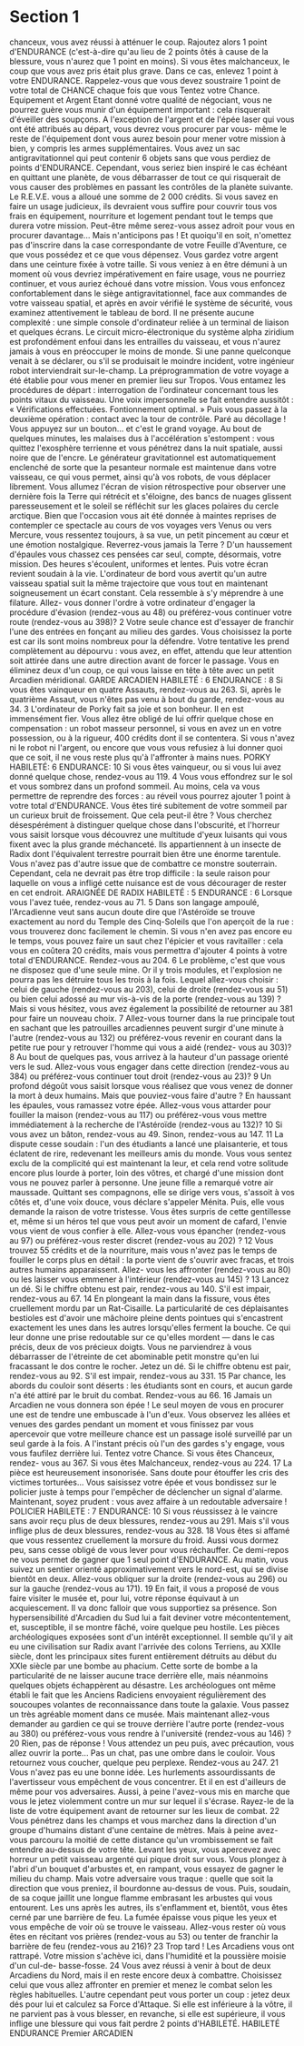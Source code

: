 # Section 1

chanceux, vous avez réussi à atténuer le coup. Rajoutez alors 1
point d'ENDURANCE (c'est-à-dire qu'au lieu de 2 points ôtés à
cause de la blessure, vous n'aurez que 1 point en moins). Si vous
êtes malchanceux, le coup que vous avez pris était plus grave.
Dans ce cas, enlevez 1 point à votre ENDURANCE.
Rappelez-vous que vous devez soustraire 1 point de votre total de
CHANCE chaque fois que vous Tentez votre Chance.
Equipement et Argent
Etant donné votre qualité de négociant, vous ne pourrez guère
vous munir d'un équipement important : cela risquerait d'éveiller
des soupçons. A l'exception de l'argent et de l'épée laser qui vous
ont été attribués au départ, vous devrez vous procurer par vous-
même le reste de l'équipement dont vous aurez besoin pour
mener
votre
mission
à
bien,
y
compris
les
armes
supplémentaires. Vous avez un sac antigravitationnel qui peut
contenir
6
objets
sans
que
vous
perdiez
de
points
d'ENDURANCE. Cependant, vous seriez bien inspiré le cas
échéant en quittant une planète, de vous débarrasser de tout ce
qui risquerait de vous causer des problèmes en passant les
contrôles de la planète suivante. Le R.E.V.E. vous a alloué une
somme de 2 000 crédits. Si vous savez en faire un usage
judicieux, ils devraient vous suffire pour couvrir tous vos frais en
équipement, nourriture et logement pendant tout le temps que
durera votre mission. Peut-être même serez-vous assez adroit
pour vous en procurer davantage... Mais n'anticipons pas ! Et
quoiqu'il en soit, n'omettez pas d'inscrire dans la case
correspondante de votre Feuille d'Aventure, ce que vous
possédez et ce que vous dépensez. Vous gardez votre argent dans
une ceinture fixée à votre taille. Si vous veniez à en être démuni à
un moment où vous devriez impérativement en faire usage, vous
ne pourriez continuer, et vous auriez échoué dans votre mission.
Vous
vous
enfoncez
confortablement
dans
le
siège
antigravitationnel, face aux commandes de votre vaisseau
spatial, et après en avoir vérifié le système de sécurité, vous
examinez attentivement le tableau de bord. Il ne présente aucune
complexité : une simple console d'ordinateur reliée à un terminal
de liaison et quelques écrans. Le circuit micro-électronique du
système alpha ziridium est profondément enfoui dans les
entrailles du vaisseau, et vous n'aurez jamais à vous en
préoccuper le moins de monde. Si une panne quelconque venait
à se déclarer, ou s'il se produisait le moindre incident, votre
ingénieur
robot
interviendrait
sur-le-champ.
La
préprogrammation de votre voyage a été établie pour vous mener
en premier lieu sur Tropos. Vous entamez les procédures de
départ : interrogation de l'ordinateur concernant tous les points
vitaux du vaisseau. Une voix impersonnelle se fait entendre
aussitôt : « Vérifications effectuées. Fontionnement optimal. »
Puis vous passez à la deuxième opération : contact avec la tour de
contrôle. Paré au décollage ! Vous appuyez sur un bouton... et
c'est le grand voyage. Au bout de quelques minutes, les malaises
dus à l'accélération s'estompent : vous quittez l'exosphère
terrienne et vous pénétrez dans la nuit spatiale, aussi noire que
de l'encre. Le générateur gravitationnel est automatiquement
enclenché de sorte que la pesanteur normale est maintenue dans
votre vaisseau, ce qui vous permet, ainsi qu'à vos robots, de vous
déplacer librement. Vous allumez l'écran de vision rétrospective
pour observer une dernière fois la Terre qui rétrécit et s'éloigne,
des bancs de nuages glissent paresseusement et le soleil se
réfléchit sur les glaces polaires du cercle arctique. Bien que
l'occasion vous ait été donnée à maintes reprises de contempler
ce spectacle au cours de vos voyages vers Venus ou vers Mercure,
vous ressentez toujours, à sa vue, un petit pincement au cœur et
une émotion nostalgique. Reverrez-vous jamais la Terre ? D'un
haussement d'épaules vous chassez ces pensées car seul, compte,
désormais, votre mission. Des heures s'écoulent, uniformes et
lentes. Puis votre écran revient soudain à la vie. L'ordinateur de
bord vous avertit qu'un autre vaisseau spatial suit la même
trajectoire que vous tout en maintenant soigneusement un écart
constant. Cela ressemble à s'y méprendre à une filature. Allez-
vous donner l'ordre à votre ordinateur d'engager la procédure
d'évasion (rendez-vous au 48) ou préférez-vous continuer votre
route (rendez-vous au 398)?
2
Votre seule chance est d'essayer de franchir l'une des entrées en
fonçant au milieu des gardes. Vous choisissez la porte est car ils
sont moins nombreux pour la défendre. Votre tentative les prend
complètement au dépourvu : vous avez, en effet, attendu que leur
attention soit attirée dans une autre direction avant de forcer le
passage. Vous en éliminez deux d'un coup, ce qui vous laisse en
tête à tête avec un petit Arcadien méridional.
GARDE ARCADIEN HABILETÉ : 6 ENDURANCE : 8
Si vous êtes vainqueur en quatre Assauts, rendez-vous au 263.
Si, après le quatrième Assaut, vous n'êtes pas venu à bout du
garde, rendez-vous au 34.
3
L'ordinateur de Porky fait sa joie et son bonheur. Il en est
immensément fier. Vous allez être obligé de lui offrir quelque
chose en compensation : un robot masseur personnel, si vous en
avez un en votre possession, ou à la rigueur, 400 crédits dont il
se contentera. Si vous n'avez ni le robot ni l'argent, ou encore que
vous vous refusiez à lui donner quoi que ce soit, il ne vous reste
plus qu'à l'affronter à mains nues.
PORKY HABILETÉ: 6 ENDURANCE: 10
Si vous êtes vainqueur, ou si vous lui avez donné quelque chose,
rendez-vous au 119.
4
Vous vous effondrez sur le sol et vous sombrez dans un profond
sommeil. Au moins, cela va vous permettre de reprendre des
forces : au réveil vous pourrez ajouter 1 point à votre total
d'ENDURANCE. Vous êtes tiré subitement de votre sommeil
par un curieux bruit de froissement. Que cela peut-il être ? Vous
cherchez désespérément à distinguer quelque chose dans
l'obscurité, et l'horreur vous saisit lorsque vous découvrez une
multitude d'yeux luisants qui vous fixent avec la plus grande
méchanceté.
Ils appartiennent à un insecte de Radix dont l'équivalent
terrestre pourrait bien être une énorme tarentule. Vous n'avez
pas d'autre issue que de combattre ce monstre souterrain.
Cependant, cela ne devrait pas être trop difficile : la seule raison
pour laquelle on vous a infligé cette nuisance est de vous
décourager de rester en cet endroit.
ARAIGNÉE DE RADIX HABILETÉ : 5 ENDURANCE : 6
Lorsque vous l'avez tuée, rendez-vous au 71.
5
Dans son langage ampoulé, l'Arcadienne veut sans aucun doute
dire que l'Astéroïde se trouve exactement au nord du Temple des
Cinq-Soleils que l'on aperçoit de la rue : vous trouverez donc
facilement le chemin. Si vous n'en avez pas encore eu le temps,
vous pouvez faire un saut chez l'épicier et vous ravitailler : cela
vous en coûtera 20 crédits, mais vous permettra d'ajouter 4
points à votre total d'ENDURANCE. Rendez-vous au 204.
6
Le problème, c'est que vous ne disposez que d'une seule mine. Or
il y trois modules, et l'explosion ne pourra pas les détruire tous
les trois à la fois. Lequel allez-vous choisir : celui de gauche
(rendez-vous au 203), celui de droite (rendez-vous au 51) ou
bien celui adossé au mur vis-à-vis de la porte (rendez-vous au
139) ? Mais si vous hésitez, vous avez également la possibilité de
retourner au 381 pour faire un nouveau choix.
7
Allez-vous tourner dans la rue principale tout en sachant que les
patrouilles arcadiennes peuvent surgir d'une minute à l'autre
(rendez-vous au 132) ou préférez-vous revenir en courant dans
la petite rue pour y retrouver l'homme qui vous a aidé (rendez-
vous au 303)?
8
Au bout de quelques pas, vous arrivez à la hauteur d'un passage
orienté vers le sud. Allez-vous vous engager dans cette direction
(rendez-vous au 384) ou préférez-vous continuer tout droit
(rendez-vous au 23)?
9
Un profond dégoût vous saisit lorsque vous réalisez que vous
venez de donner la mort à deux humains. Mais que pouviez-vous
faire d'autre ? En haussant les épaules, vous ramassez votre épée.
Allez-vous vous attarder pour fouiller la maison (rendez-vous au
117) ou préférez-vous vous mettre immédiatement à la recherche
de l'Astéroïde (rendez-vous au 132)?
10
Si vous avez un bâton, rendez-vous au 49. Sinon, rendez-vous au
147.
11
La dispute cesse soudain : l'un des étudiants a lancé une
plaisanterie, et tous éclatent de rire, redevenant les meilleurs
amis du monde. Vous vous sentez exclu de la complicité qui est
maintenant la leur, et cela rend votre solitude encore plus lourde
à porter, loin des vôtres, et chargé d'une mission dont vous ne
pouvez parler à personne. Une jeune fille a remarqué votre air
maussade. Quittant ses compagnons, elle se dirige vers vous,
s'assoit à vos côtés et, d'une voix douce, vous déclare s'appeler
Ménita. Puis, elle vous demande la raison de votre tristesse. Vous
êtes surpris de cette gentillesse et, même si un héros tel que vous
peut avoir un moment de cafard, l'envie vous vient de vous
confier à elle. Allez-vous vous épancher (rendez-vous au 97) ou
préférez-vous rester discret (rendez-vous au 202) ?
12
Vous trouvez 55 crédits et de la nourriture, mais vous n'avez pas
le temps de fouiller le corps plus en détail : la porte vient de
s'ouvrir avec fracas, et trois autres humains apparaissent. Allez-
vous les affronter (rendez-vous au 80) ou les laisser vous
emmener à l'intérieur (rendez-vous au 145) ?
13
Lancez un dé. Si le chiffre obtenu est pair, rendez-vous au 140.
S'il est impair, rendez-vous au 67.
14
En plongeant la main dans la fissure, vous êtes cruellement
mordu par un Rat-Cisaille. La particularité de ces déplaisantes
bestioles est d'avoir une mâchoire pleine dents pointues qui
s'encastrent exactement les unes dans les autres lorsqu'elles
ferment la bouche. Ce qui leur donne une prise redoutable sur ce
qu'elles mordent — dans le cas précis, deux de vos précieux
doigts. Vous ne parviendrez à vous débarrasser de l'étreinte de
cet abominable petit monstre qu'en lui fracassant le dos contre le
rocher. Jetez un dé. Si le chiffre obtenu est pair, rendez-vous au
92. S'il est impair, rendez-vous au 331.
15
Par chance, les abords du couloir sont déserts : les étudiants sont
en cours, et aucun garde n'a été attiré par le bruit du combat.
Rendez-vous au 66.
16
Jamais un Arcadien ne vous donnera son épée ! Le seul moyen
de vous en procurer une est de tendre une embuscade à l'un
d'eux. Vous observez les allées et venues des gardes pendant un
moment et vous finissez par vous apercevoir que votre meilleure
chance est un passage isolé surveillé par un seul garde à la fois. A
l'instant précis où l'un des gardes s'y engage, vous vous faufilez
derrière lui. Tentez votre Chance. Si vous êtes Chanceux, rendez-
vous au 367. Si vous êtes Malchanceux, rendez-vous au 224.
17
La pièce est heureusement insonorisée. Sans doute pour étouffer
les cris des victimes torturées... Vous saisissez votre épée et vous
bondissez sur le policier juste à temps pour l'empêcher de
déclencher un signal d'alarme. Maintenant, soyez prudent : vous
avez affaire à un redoutable adversaire !
POLICIER HABILETE : 7 ENDURANCE: 10
Si vous réussissez à le vaincre sans avoir reçu plus de deux
blessures, rendez-vous au 291. Mais s'il vous inflige plus de deux
blessures, rendez-vous au 328.
18
Vous êtes si affamé que vous ressentez cruellement la morsure
du froid. Aussi vous dormez peu, sans cesse obligé de vous lever
pour vous réchauffer. Ce demi-repos ne vous permet de gagner
que 1 seul point d'ENDURANCE. Au matin, vous suivez un
sentier orienté approximativement vers le nord-est, qui se divise
bientôt en deux. Allez-vous obliquer sur la droite (rendez-vous
au 296) ou sur la gauche (rendez-vous au 171).
19
En fait, il vous a proposé de vous faire visiter le musée et, pour
lui, votre réponse équivaut à un acquiescement. Il va donc falloir
que vous supportiez sa présence. Son hypersensibilité d'Arcadien
du Sud lui a fait deviner votre mécontentement, et, susceptible, il
se montre fâché, voire quelque peu hostile. Les pièces
archéologiques exposées sont d'un intérêt exceptionnel. Il semble
qu'il y ait eu une civilisation sur Radix avant l'arrivée des colons
Terriens, au XXIIe siècle, dont les principaux sites furent
entièrement détruits au début du XXIe siècle par une bombe au
phacium. Cette sorte de bombe a la particularité de ne laisser
aucune trace derrière elle, mais néanmoins quelques objets
échappèrent au désastre. Les archéologues ont même établi le
fait que les Anciens Radiciens envoyaient régulièrement des
soucoupes volantes de reconnaissance dans toute la galaxie. Vous
passez un très agréable moment dans ce musée. Mais maintenant
allez-vous demander au gardien ce qui se trouve derrière l'autre
porte (rendez-vous au 380) ou préférez-vous vous rendre à
l'université (rendez-vous au 146) ?
20
Rien, pas de réponse ! Vous attendez un peu puis, avec
précaution, vous allez ouvrir la porte... Pas un chat, pas une
ombre dans le couloir. Vous retournez vous coucher, quelque peu
perplexe. Rendez-vous au 247.
21
Vous n'avez pas eu une bonne idée. Les hurlements
assourdissants de l'avertisseur vous empêchent de vous
concentrer. Et il en est d'ailleurs de même pour vos adversaires.
Aussi, à peine l'avez-vous mis en marche que vous le jetez
violemment contre un mur sur lequel il s'écrase. Rayez-le de la
liste de votre équipement avant de retourner sur les lieux de
combat.
22
Vous pénétrez dans les champs et vous marchez dans la direction
d'un groupe d'humains distant d'une centaine de mètres. Mais à
peine avez-vous parcouru la moitié de cette distance qu'un
vrombissement se fait entendre au-dessus de votre tête. Levant
les yeux, vous apercevez avec horreur un petit vaisseau argenté
qui pique droit sur vous. Vous plongez à l'abri d'un bouquet
d'arbustes et, en rampant, vous essayez de gagner le milieu du
champ. Mais votre adversaire vous traque : quelle que soit la
direction que vous preniez, il bourdonne au-dessus de vous. Puis,
soudain, de sa coque jaillit une longue flamme embrasant les
arbustes qui vous entourent. Les uns après les autres, ils
s'enflamment et, bientôt, vous êtes cerné par une barrière de feu.
La fumée épaisse vous pique les yeux et vous empêche de voir où
se trouve le vaisseau. Allez-vous rester où vous êtes en récitant
vos prières (rendez-vous au 53) ou tenter de franchir la barrière
de feu (rendez-vous au 216)?
23
Trop tard ! Les Arcadiens vous ont rattrapé. Votre mission
s'achève ici, dans l'humidité et la poussière moisie d'un cul-de-
basse-fosse.
24
Vous avez réussi à venir à bout de deux Arcadiens du Nord, mais
il en reste encore deux à combattre. Choisissez celui que vous
allez affronter en premier et menez le combat selon les règles
habituelles. L'autre cependant peut vous porter un coup : jetez
deux dés pour lui et calculez sa Force d'Attaque. Si elle est
inférieure à la vôtre, il ne parvient pas à vous blesser, en
revanche, si elle est supérieure, il vous inflige une blessure qui
vous fait perdre 2 points d'HABILETÉ.
HABILETÉ ENDURANCE
Premier ARCADIEN